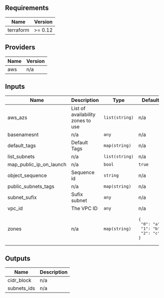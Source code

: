 ## Requirements

| Name | Version |
|------|---------|
| terraform | >= 0.12 |

## Providers

| Name | Version |
|------|---------|
| aws | n/a |

## Inputs

| Name | Description | Type | Default | Required |
|------|-------------|------|---------|:--------:|
| aws\_azs | List of availability zones to use | `list(string)` | n/a | yes |
| basenamesnt | n/a | `any` | n/a | yes |
| default\_tags | Default Tags | `map(string)` | n/a | yes |
| list\_subnets | n/a | `list(string)` | n/a | yes |
| map\_public\_ip\_on\_launch | n/a | `bool` | `true` | no |
| object\_sequence | Sequence id | `string` | n/a | yes |
| public\_subnets\_tags | n/a | `map(string)` | n/a | yes |
| subnet\_sufix | Sufix subnet | `any` | n/a | yes |
| vpc\_id | The VPC ID | `any` | n/a | yes |
| zones | n/a | `map(string)` | <pre>{<br>  "0": "a",<br>  "1": "b",<br>  "2": "c"<br>}</pre> | no |

## Outputs

| Name | Description |
|------|-------------|
| cidr\_block | n/a |
| subnets\_ids | n/a |

